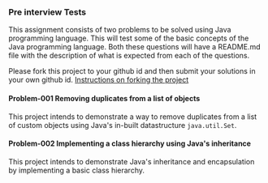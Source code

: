 ### Pre interview Tests

This assignment consists of two problems to be solved using Java programming language. This will test some of the basic concepts of the Java programming language. Both these questions will have a README.md file with the description of what is expected from each of the questions.

Please fork this project to your github id and then submit your solutions in your own github id. [Instructions on forking the project](https://docs.github.com/en/get-started/quickstart/fork-a-repo)

#### Problem-001 Removing duplicates from a list of objects

This project intends to demonstrate a way to remove duplicates from a list of custom objects using Java's in-built datastructure `java.util.Set`.

#### Problem-002 Implementing a class hierarchy using Java's inheritance

This project intends to demonstrate Java's inheritance and encapsulation by implementing a basic class hierarchy.